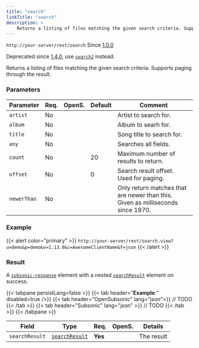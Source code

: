 ```yaml
---
title: "search"
linkTitle: "search"
description: >
    Returns a listing of files matching the given search criteria. Supports paging through the result.
---
```


`http://your-server/rest/search` Since [1.0.0](../../subsonic-versions)

Deprecated since [1.4.0](../../subsonic-versions), use [`search2`](../search2) instead.

Returns a listing of files matching the given search criteria. Supports paging through the result.

### Parameters

| Parameter | Req. | OpenS. | Default | Comment |
| --- | --- | --- | --- | --- |
| `artist` | No  ||       | Artist to search for. |
| `album` | No  | |      | Album to searh for. |
| `title` | No  | |      | Song title to search for. |
| `any` | No  |  |     | Searches all fields. |
| `count` | No  | |  20  | Maximum number of results to return. |
| `offset` | No  | |  0   | Search result offset. Used for paging. |
| `newerThan` | No  | |      | Only return matches that are newer than this. Given as milliseconds since 1970. |

### Example

{{< alert color="primary" >}} `http://your-server/rest/search.view?u=demo&p=demo&v=1.13.0&c=AwesomeClientName&f=json` {{< /alert >}}

### Result

A [`subsonic-response`](../../responses/subsonic-response) element with a nested [`searchResult`](../../responses/searchresult) element on success.

{{< tabpane persistLang=false >}}
{{< tab header="**Example**:" disabled=true />}}
{{< tab header="OpenSubsonic" lang="json">}}
// TODO
{{< /tab >}}
{{< tab header="Subsonic" lang="json" >}}
// TODO
{{< /tab >}}
{{< /tabpane >}}

| Field |  Type | Req. | OpenS. | Details |
| --- | --- | --- | --- | --- |
| `searchResult` | [`searchResult`](../../responses/searchresult) | **Yes** |     | The result |
